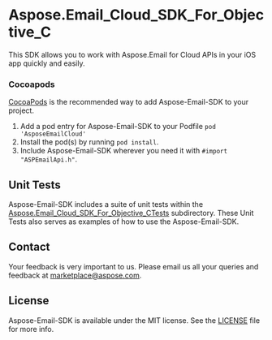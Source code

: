 # Aspose.Email_Cloud_SDK_For_Objective_C
This SDK allows you to work with Aspose.Email for Cloud APIs in your iOS app quickly and easily.

### Cocoapods

[CocoaPods](http://cocoapods.org) is the recommended way to add Aspose-Email-SDK to your project.

1. Add a pod entry for Aspose-Email-SDK to your Podfile `pod 'AsposeEmailCloud'`
2. Install the pod(s) by running `pod install`.
3. Include Aspose-Email-SDK wherever you need it with `#import "ASPEmailApi.h"`.

## Unit Tests
Aspose-Email-SDK includes a suite of unit tests within the [Aspose.Email_Cloud_SDK_For_Objective_CTests](https://github.com/asposeemail/Aspose_Email_Cloud/blob/master/SDKs/Aspose.Email_Cloud_SDK_For_Objective_C/Aspose.Email_Cloud_SDK_For_Objective_CTests/email/ASPEmailApiTestCase.m) subdirectory. These Unit Tests also serves as examples of how to use the Aspose-Email-SDK.

## Contact
Your feedback is very important to us. Please email us all your queries and feedback at marketplace@aspose.com.

## License
Aspose-Email-SDK is available under the MIT license. See the [LICENSE](https://github.com/asposeemail/Aspose_Email_Cloud/blob/master/SDKs/Aspose.Email_Cloud_SDK_For_Objective_C/LICENSE) file for more info.
